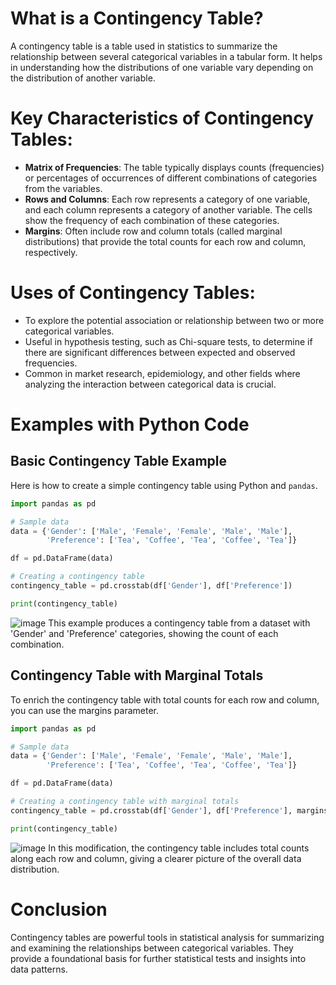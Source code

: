 # What is a Contingency Table?
A contingency table is a table used in statistics to summarize the relationship between several categorical variables in a tabular form. It helps in understanding how the distributions of one variable vary depending on the distribution of another variable.

# Key Characteristics of Contingency Tables:
- **Matrix of Frequencies**: The table typically displays counts (frequencies) or percentages of occurrences of different combinations of categories from the variables.
- **Rows and Columns**: Each row represents a category of one variable, and each column represents a category of another variable. The cells show the frequency of each combination of these categories.
- **Margins**: Often include row and column totals (called marginal distributions) that provide the total counts for each row and column, respectively.

# Uses of Contingency Tables:
- To explore the potential association or relationship between two or more categorical variables.
- Useful in hypothesis testing, such as Chi-square tests, to determine if there are significant differences between expected and observed frequencies.
- Common in market research, epidemiology, and other fields where analyzing the interaction between categorical data is crucial.

# Examples with Python Code

## Basic Contingency Table Example
Here is how to create a simple contingency table using Python and `pandas`.

```python
import pandas as pd

# Sample data
data = {'Gender': ['Male', 'Female', 'Female', 'Male', 'Male'],
        'Preference': ['Tea', 'Coffee', 'Tea', 'Coffee', 'Tea']}

df = pd.DataFrame(data)

# Creating a contingency table
contingency_table = pd.crosstab(df['Gender'], df['Preference'])

print(contingency_table)
```
![image](https://github.com/yangshiteng/Data-Science-Learning-Path/assets/60442877/ec2aece4-6ba7-4ee2-81cd-2cf775018689)
This example produces a contingency table from a dataset with 'Gender' and 'Preference' categories, showing the count of each combination.

## Contingency Table with Marginal Totals
To enrich the contingency table with total counts for each row and column, you can use the margins parameter.

```python
import pandas as pd

# Sample data
data = {'Gender': ['Male', 'Female', 'Female', 'Male', 'Male'],
        'Preference': ['Tea', 'Coffee', 'Tea', 'Coffee', 'Tea']}

df = pd.DataFrame(data)

# Creating a contingency table with marginal totals
contingency_table = pd.crosstab(df['Gender'], df['Preference'], margins=True)

print(contingency_table)
```
![image](https://github.com/yangshiteng/Data-Science-Learning-Path/assets/60442877/d0486fb5-270f-4285-8a5d-9580a3ede930)
In this modification, the contingency table includes total counts along each row and column, giving a clearer picture of the overall data distribution.

# Conclusion
Contingency tables are powerful tools in statistical analysis for summarizing and examining the relationships between categorical variables. They provide a foundational basis for further statistical tests and insights into data patterns.


